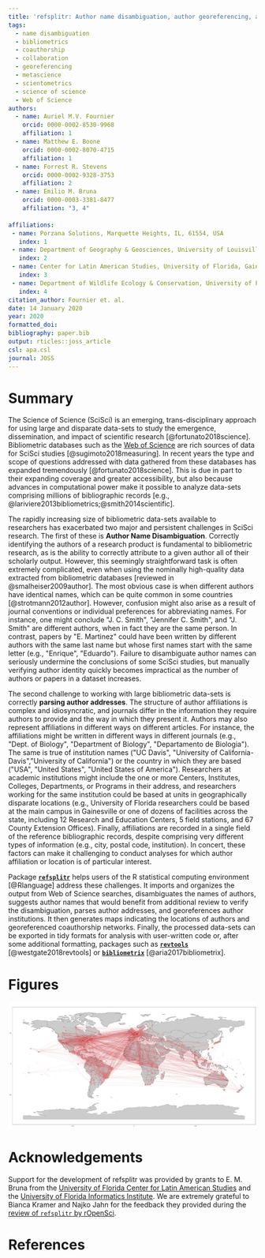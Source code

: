 ```yaml
---
title: 'refsplitr: Author name disambiguation, author georeferencing, and mapping of coauthorship networks with Web of Science data'
tags:
  - name disambiguation
  - bibliometrics
  - coauthorship
  - collaboration
  - georeferencing
  - metascience
  - scientometrics
  - science of science
  - Web of Science
authors:
  - name: Auriel M.V. Fournier
    orcid: 0000-0002-8530-9968
    affiliation: 1
  - name: Matthew E. Boone
    orcid: 0000-0002-8070-4715
    affiliation: 1
  - name: Forrest R. Stevens
    orcid: 0000-0002-9328-3753
    affiliation: 2
  - name: Emilio M. Bruna
    orcid: 0000-0003-3381-8477
    affiliation: "3, 4"

affiliations:
 - name: Porzana Solutions, Marquette Heights, IL, 61554, USA
   index: 1
 - name: Department of Geography & Geosciences, University of Louisville, Louisville, KY, 40292, USA
   index: 2
 - name: Center for Latin American Studies, University of Florida, Gainesville, FL, 32611-5530, USA
   index: 3
 - name: Department of Wildlife Ecology & Conservation, University of Florida, Gainesville, FL, 32611-4430, USA
   index: 4
citation_author: Fournier et. al.
date: 14 January 2020
year: 2020
formatted_doi: 
bibliography: paper.bib
output: rticles::joss_article
csl: apa.csl
journal: JOSS
---
```


# Summary

The Science of Science (SciSci) is an emerging, trans-disciplinary approach for using large and disparate data-sets to study the emergence, dissemination, and impact of scientific research [@fortunato2018science]. Bibliometric databases such as the [Web of Science](https://clarivate.com/products/web-of-science/) are rich sources of data for SciSci studies [@sugimoto2018measuring]. In recent years the type and scope of questions addressed with data gathered from these databases has expanded tremendously [@fortunato2018science]. This is due in part to their expanding coverage and greater accessibility, but also because advances in computational power make it possible to analyze data-sets comprising millions of bibliographic records [e.g., @lariviere2013bibliometrics;@smith2014scientific].

The rapidly increasing size of bibliometric data-sets available to researchers has exacerbated two major and persistent challenges in SciSci research. The first of these is **Author Name Disambiguation**. Correctly identifying the authors of a research product is fundamental to bibliometric research, as is the ability to correctly attribute to a given author all of their scholarly output. However, this seemingly straightforward task is often extremely complicated, even when using the nominally high-quality data extracted from bibliometric databases [reviewed in @smalheiser2009author]. The most obvious case is when different authors have identical names, which can be quite common in some countries [@strotmann2012author]. However, confusion might also arise as a result of journal conventions or individual preferences for abbreviating names. For instance, one might conclude "J. C. Smith", "Jennifer C. Smith", and "J. Smith" are different authors, when in fact they are the same person. In contrast, papers by "E. Martinez" could have been written by different authors with the same last name but whose first names start with the same letter (e.g., "Enrique", "Eduardo"). Failure to disambiguate author names can seriously undermine the conclusions of some SciSci studies, but manually verifying author identity quickly becomes impractical as the number of authors or papers in a dataset increases. 

The second challenge to working with large bibliometric data-sets is correctly **parsing author addresses**. The structure of author affiliations is complex and idiosyncratic, and journals differ in the information they require authors to provide and the way in which they present it. Authors may also represent affiliations in different ways on different articles. For instance, the affiliations might be written in different ways in different journals (e.g., "Dept. of Biology", "Department of Biology", "Departamento de Biologia"). The same is true of institution names ("UC Davis", "University of California-Davis","University of California") or the country in which they are based ("USA", "United States", "United States of America"). Researchers at academic institutions might include the one or more Centers, Institutes, Colleges, Departments, or Programs in their address, and researchers working for the same institution could be based at units in geographically disparate locations (e.g., University of Florida  researchers could be based at the main campus in Gainesville or one of dozens of facilities across the state, including 12 Research and Education Centers, 5 field stations, and 67 County Extension Offices). Finally, affiliations are recorded in a single field of the reference bibliographic records, despite comprising very different types of information (e.g., city, postal code, institution). In concert, these factors can make it challenging to conduct analyses for which author affiliation or location is of particular interest.     

Package [**``refsplitr``**](https://github.com/ropensci/refsplitr) helps users of the R statistical computing environment [@Rlanguage] address these challenges. It imports and organizes the output from Web of Science searches, disambiguates the names of authors, suggests author names that would benefit from additional review to verify the disambiguation, parses author addresses, and georeferences author institutions. It then generates maps indicating the locations of authors and georeferenced coauthorship networks. Finally, the processed data-sets can be exported in tidy formats for analysis with user-written code or, after some additional formatting, packages such as [**``revtools``**](https://cran.r-project.org/package=revtools) [@westgate2018revtools] or [**``bibliometrix``**](https://CRAN.R-project.org/package=bibliometrix) [@aria2017bibliometrix].

# Figures

![Map of georeferenced article coauthorships generated with ``refsplitr``.](coauthor_connections_BITR_copy.png)

# Acknowledgements

Support for the development of refsplitr was provided by grants to E. M. Bruna from the [University of Florida Center for Latin American Studies](http://www.latam.ufl.edu/) and the [University of Florida Informatics Institute](https://informatics.institute.ufl.edu/). We are extremely grateful to Bianca Kramer and Najko Jahn for the feedback they provided during the [review of `refsplitr` by rOpenSci](https://github.com/ropensci/software-review/issues/256).

# References
